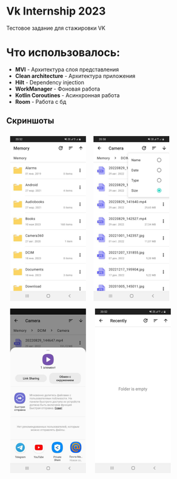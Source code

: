 # Vk Internship 2023
Тестовое задание для стажировки VK
# Что использовалось:
- **MVI** - Архитектура слоя представления
- **Clean architecture** - Архитектура приложения
- **Hilt** - Dependency injection
- **WorkManager** - Фоновая работа
- **Kotlin Coroutines** - Асинхронная работа
- **Room** - Работа с бд
## Скриншоты

[<img src="/screenshots/main_screen.jpg" align="left"
      width="200" hspace="10" vspace="10">](/readme/Wallabag%20Reading%20List.png)
[<img src="/screenshots/sort_files.jpg" align="center" 
      width="200" hspace="10" vspace="10">](/readme/Wallabag%20Reading%20List.png)
[<img src="/screenshots/share_file.jpg" align="center" 
      width="200"  hspace="10" vspace="10">](/readme/Wallabag%20Reading%20List.png)
[<img src="/screenshots/updated_files.jpg" align="center" 
      width="200"  hspace="10" vspace="10">](/readme/Wallabag%20Reading%20List.png)

